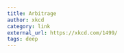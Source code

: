 ```yaml
---
title: Arbitrage
author: xkcd
category: link
external_url: https://xkcd.com/1499/
tags: deep
---
```

